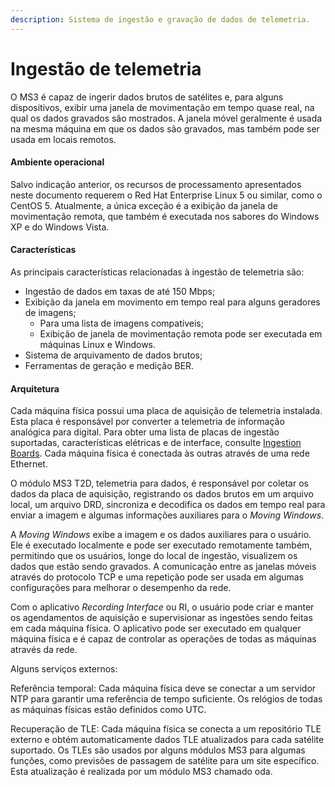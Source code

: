 ```yaml
---
description: Sistema de ingestão e gravação de dados de telemetria.
---
```


# Ingestão de telemetria

O MS3 é capaz de ingerir dados brutos de satélites e, para alguns dispositivos, exibir uma janela de movimentação em tempo quase real, na qual os dados gravados são mostrados. A janela móvel geralmente é usada na mesma máquina em que os dados são gravados, mas também pode ser usada em locais remotos.

#### Ambiente operacional

Salvo indicação anterior, os recursos de processamento apresentados neste documento requerem o Red Hat Enterprise Linux 5 ou similar, como o CentOS 5. Atualmente, a única exceção é a exibição da janela de movimentação remota, que também é executada nos sabores do Windows XP e do Windows Vista.

#### Características 

As principais características relacionadas à ingestão de telemetria são:

* Ingestão de dados em taxas de até 150 Mbps;
* Exibição da janela em movimento em tempo real para alguns geradores de imagens;
  * Para uma lista de imagens compatíveis;
  * Exibição de janela de movimentação remota pode ser executada em máquinas Linux e Windows.
* Sistema de arquivamento de dados brutos;
* Ferramentas de geração e medição BER. 

#### Arquitetura

Cada máquina física possui uma placa de aquisição de telemetria instalada. Esta placa é responsável por converter a telemetria de informação analógica para digital. Para obter uma lista de placas de ingestão suportadas, características elétricas e de interface, consulte [Ingestion Boards](http://enms3wiki.dpi.inpe.br/wiki/Ingestion_Boards). Cada máquina física é conectada às outras através de uma rede Ethernet.

O módulo MS3 T2D, telemetria para dados, é responsável por coletar os dados da placa de aquisição, registrando os dados brutos em um arquivo local, um arquivo DRD, sincroniza e decodifica os dados em tempo real para enviar a imagem e algumas informações auxiliares para o _Moving Windows_.

A _Moving Windows_ exibe a imagem e os dados auxiliares para o usuário. Ele é executado localmente e pode ser executado remotamente também, permitindo que os usuários, longe do local de ingestão, visualizem os dados que estão sendo gravados. A comunicação entre as janelas móveis através do protocolo TCP e uma repetição pode ser usada em algumas configurações para melhorar o desempenho da rede.

Com o aplicativo _Recording Interface_ ou RI, o usuário pode criar e manter os agendamentos de aquisição e supervisionar as ingestões sendo feitas em cada máquina física. O aplicativo pode ser executado em qualquer máquina física e é capaz de controlar as operações de todas as máquinas através da rede.

Alguns serviços externos: 

Referência temporal: Cada máquina física deve se conectar a um servidor NTP para garantir uma referência de tempo suficiente. Os relógios de todas as máquinas físicas estão definidos como UTC.

Recuperação de TLE: Cada máquina física se conecta a um repositório TLE externo e obtém automaticamente dados TLE atualizados para cada satélite suportado. Os TLEs são usados ​​por alguns módulos MS3 para algumas funções, como previsões de passagem de satélite para um site específico. Esta atualização é realizada por um módulo MS3 chamado oda.

